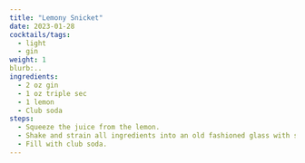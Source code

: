 ```yaml
---
title: "Lemony Snicket"
date: 2023-01-28
cocktails/tags:
  - light
  - gin
weight: 1
blurb:.. 
ingredients:
  - 2 oz gin
  - 1 oz triple sec
  - 1 lemon
  - Club soda
steps:
  - Squeeze the juice from the lemon.
  - Shake and strain all ingredients into an old fashioned glass with some ice cubes.
  - Fill with club soda.
---
```

